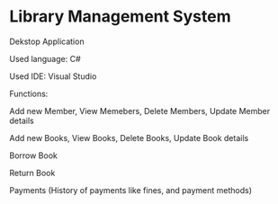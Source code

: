 # Library Management System

Dekstop Application

Used language: C#

Used IDE: Visual Studio

Functions:
  
  Add new Member, View Memebers, Delete Members, Update Member details
  
  Add new Books, View Books, Delete Books, Update Book details
  
  Borrow Book
  
  Return Book 
  
  Payments (History of payments like fines, and payment methods)
  
